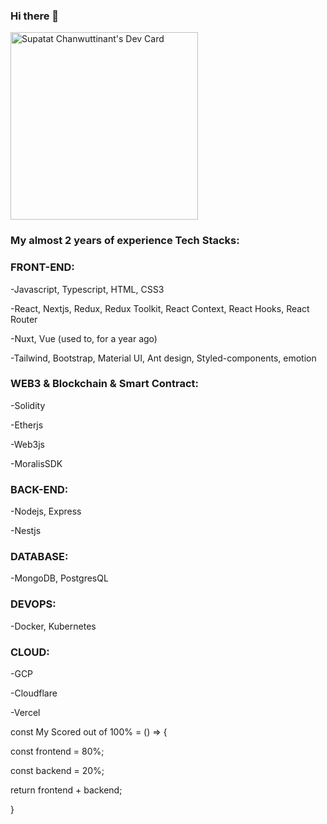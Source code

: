 ### Hi there 👋

<a align="left" href="https://app.daily.dev/diskette42"><img src="https://api.daily.dev/devcards/f200ddf4d2c4402a864deab3e9f38fb8.png?r=xl1" width="300" alt="Supatat Chanwuttinant's Dev Card"/></a>

### My almost 2 years of experience Tech Stacks:


### FRONT-END:

-Javascript, Typescript, HTML, CSS3

-React, Nextjs, Redux, Redux Toolkit, React Context, React Hooks, React Router

-Nuxt, Vue (used to, for a year ago)

-Tailwind, Bootstrap, Material UI, Ant design, Styled-components, emotion 


### WEB3 & Blockchain & Smart Contract:

-Solidity

-Etherjs

-Web3js

-MoralisSDK

### BACK-END:

-Nodejs, Express

-Nestjs


### DATABASE:

-MongoDB, PostgresQL


### DEVOPS:

-Docker, Kubernetes


### CLOUD:

-GCP

-Cloudflare

-Vercel


const My Scored out of 100% = () => {

  const frontend = 80%;
  
  const backend = 20%;
  
  return frontend + backend;
  
}


<!--
**diskette42/diskette42** is a ✨ _special_ ✨ repository because its `README.md` (this file) appears on your GitHub profile.

Here are some ideas to get you started:

- 🔭 I’m currently working on ...
- 🌱 I’m currently learning ...
- 👯 I’m looking to collaborate on ...
- 🤔 I’m looking for help with ...
- 💬 Ask me about ...
- 📫 How to reach me: ...
- 😄 Pronouns: ...
- ⚡ Fun fact: ...
-->
